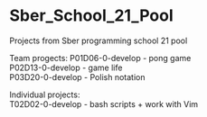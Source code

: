 # Sber_School_21_Pool
Projects from Sber programming school 21 pool

Team progects:
 P01D06-0-develop - pong game  
 P02D13-0-develop - game life  
 P03D20-0-develop - Polish notation

Individual projects:  
 T02D02-0-develop - bash scripts + work with Vim
